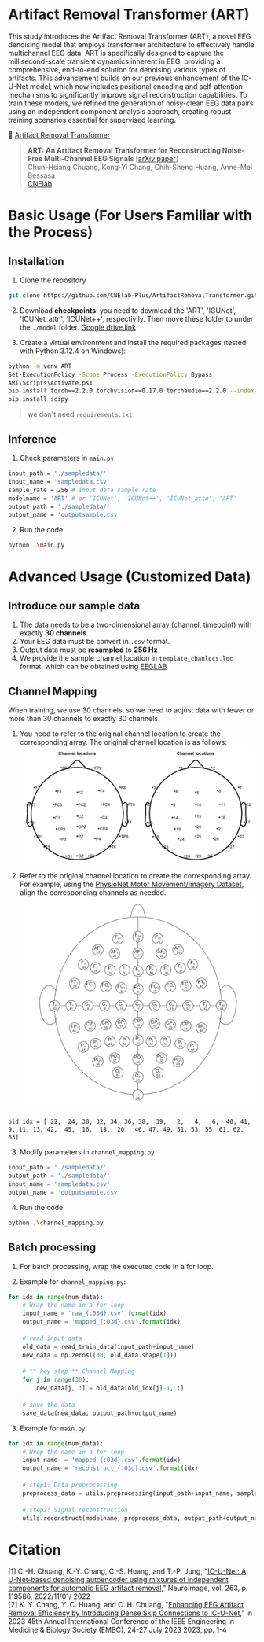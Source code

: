 # Artifact Removal Transformer (ART)
This study introduces the Artifact Removal Transformer (ART), a novel EEG denoising model that employs transformer architecture to effectively handle multichannel EEG data. ART is specifically designed to capture the millisecond-scale transient dynamics inherent in EEG, providing a comprehensive, end-to-end solution for denoising various types of artifacts. This advancement builds on our previous enhancement of the IC-U-Net model, which now includes positional encoding and self-attention mechanisms to significantly improve signal reconstruction capabilities. To train these models, we refined the generation of noisy-clean EEG data pairs using an independent component analysis approach, creating robust training scenarios essential for supervised learning.

🤗 [Artifact Removal Transformer](https://huggingface.co/spaces/CNElab/ArtifactRemovalTransformer)


> **ART: An Artifact Removal Transformer for Reconstructing Noise-Free Multi-Channel EEG Signals** [[arXiv paper](#)]<br>
> Chun-Hsiang Chuang, Kong-Yi Chang, Chih-Sheng Huang, Anne-Mei Bessasa<br>
> [CNElab](https://sites.google.com/view/chchuang/)<br>

# Basic Usage (For Users Familiar with the Process)

## Installation
1. Clone the repository

```sh
git clone https://github.com/CNElab-Plus/ArtifactRemovalTransformer.git
```

2. Download **checkpoints**: you need to download the 'ART', 'ICUNet', 'ICUNet_attn', 'ICUNet++', respectivily. Then move these folder to under the `./model` folder.
[Google drive link](https://drive.google.com/drive/folders/1ahbqcyBs6pwfWHaIf_N978DZD-JmGQJg?usp=sharing)

3. Create a virtual environment and install the required packages (tested with Python 3.12.4 on Windows):

```sh
python -m venv ART
Set-ExecutionPolicy -Scope Process -ExecutionPolicy Bypass
ART\Scripts\Activate.ps1
pip install torch==2.2.0 torchvision==0.17.0 torchaudio==2.2.0 --index-url https://download.pytorch.org/whl/cpu
pip install scipy
```
> we don't need `requirements.txt`

## Inference
1. Check parameters in `main.py`
```sh
input_path = './sampledata/'
input_name = 'sampledata.csv'
sample_rate = 256 # input data sample rate
modelname = 'ART' # or 'ICUNet', 'ICUNet++', 'ICUNet_attn', 'ART'
output_path = './sampledata/'
output_name = 'outputsample.csv'
```
2. Run the code
```sh
python .\main.py
```

# Advanced Usage (Customized Data)

## Introduce our sample data
1. The data needs to be a two-dimensional array (channel, timepoint) with exactly **30 channels**.
2. Your EEG data must be convert in `.csv` format.
3. Output data must be **resampled** to **256 Hz**
4. We provide the sample channel location in `template_chanlocs.loc` format, which can be obtained using [EEGLAB](https://sccn.ucsd.edu/eeglab/download.php)

## Channel Mapping
When training, we use 30 channels, so we need to adjust data with fewer or more than 30 channels to exactly 30 channels.

1. You need to refer to the original channel location to create the corresponding array. The original channel location is as follows:
![plot](./30_channel_example.png)

2. Refer to the original channel location to create the corresponding array. For example, using the [PhysioNet Motor Movement/Imagery Dataset](https://www.physionet.org/content/eegmmidb/1.0.0/), align the corresponding channels as needed. 
![plot](./64_channel_sharbrough.png)

```
old_idx = [ 22,  24, 30, 32, 34, 36, 38,  39,   2,   4,   6,  40, 41,  9, 11, 13, 42,  45,  16,  18,  20,  46, 47, 49, 51, 53, 55, 61, 62, 63]
```
3. Modify parameters in `channel_mapping.py`
```python
input_path = './sampledata/'
output_path = './sampledata/'
input_name = 'sampledata.csv'
output_name = 'outputsample.csv'
```

4. Run the code
```sh
python .\channel_mapping.py
```

## Batch processing
1. For batch processing, wrap the executed code in a for loop.

2. Example for `channel_mapping.py`:
```python
for idx in range(num_data):
    # Wrap the name in a for loop
    input_name = 'raw_{:03d}.csv'.format(idx)
    output_name = 'mapped_{:03d}.csv'.format(idx)

    # read input data
    old_data = read_train_data(input_path+input_name)
    new_data = np.zeros((30, old_data.shape[1]))

	# ** key step ** Channel Mapping
    for j in range(30):
        new_data[j, :] = old_data[old_idx[j]-1, :]
    
	# save the data
    save_data(new_data, output_path+output_name)
```

3. Example for `main.py`:
```python
for idx in range(num_data):
    # Wrap the name in a for loop
    input_name  = 'mapped_{:03d}.csv'.format(idx)
    output_name = 'reconstruct_{:03d}.csv'.format(idx)

    # step1: Data preprocessing
    preprocess_data = utils.preprocessing(input_path+input_name, sample_rate)

    # step2: Signal reconstruction
    utils.reconstruct(modelname, preprocess_data, output_path+output_name)
```

# Citation
[1] C.-H. Chuang, K.-Y. Chang, C.-S. Huang, and T.-P. Jung, "[IC-U-Net: A U-Net-based denoising autoencoder using mixtures of independent components for automatic EEG artifact removal](https://www.sciencedirect.com/science/article/pii/S1053811922007017)," NeuroImage, vol. 263, p. 119586, 2022/11/01/ 2022 <br>
[2]  K. Y. Chang, Y. C. Huang, and C. H. Chuang, "[Enhancing EEG Artifact Removal Efficiency by Introducing Dense Skip Connections to IC-U-Net](https://ieeexplore.ieee.org/document/10340520)," in 2023 45th Annual International Conference of the IEEE Engineering in Medicine & Biology Society (EMBC), 24-27 July 2023 2023, pp. 1-4